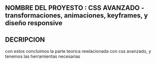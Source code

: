 ## NOMBRE DEL PROYESTO : CSS AVANZADO - transformaciones, animaciones, keyframes, y diseño responsive

## DECRIPCION

con estos concluimos la parte teorica rewlacionada con css avanzado, y tenemos las herramientas necesarias 